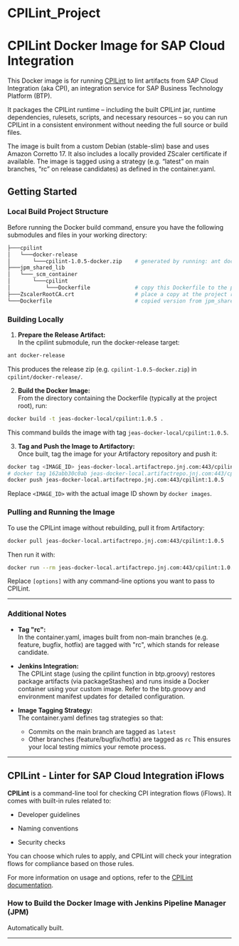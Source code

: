 # CPILint_Project


# CPILint Docker Image for SAP Cloud Integration

This Docker image is for running [CPILint](https://github.com/mwittrock/cpilint) to lint artifacts from SAP Cloud Integration (aka CPI), an integration service for SAP Business Technology Platform (BTP). 

It packages the CPILint runtime – including the built CPILint jar, runtime dependencies, rulesets, scripts, and necessary resources – so you can run CPILint in a consistent environment without needing the full source or build files.

The image is built from a custom Debian (stable-slim) base and uses Amazon Corretto 17. It also includes a locally provided ZScaler certificate if available. The image is tagged using a strategy (e.g. “latest” on main branches, “rc” on release candidates) as defined in the container.yaml.

## Getting Started

### Local Build Project Structure

Before running the Docker build command, ensure you have the following submodules and files in your working directory:

```bash
├───cpilint
│   └───docker-release
│       └───cpilint-1.0.5-docker.zip    # generated by running: ant docker-release in the cpilint submodule
├───jpm_shared_lib
│   └───_scm_container
│       └───cpilint
│           └───Dockerfile              # copy this Dockerfile to the project root if needed
├───ZscalerRootCA.crt                   # place a copy at the project root (used for local CA import)
└───Dockerfile                          # copied version from jpm_shared_lib/_scm_container/cpilint/
```

### Building Locally

1. **Prepare the Release Artifact:**  
In the cpilint submodule, run the docker-release target:
```bash
ant docker-release
```
This produces the release zip (e.g. `cpilint-1.0.5-docker.zip`) in `cpilint/docker-release/`.

2. **Build the Docker Image:**  
From the directory containing the Dockerfile (typically at the project root), run:
```bash
docker build -t jeas-docker-local/cpilint:1.0.5 .
```
This command builds the image with tag `jeas-docker-local/cpilint:1.0.5`.

3. **Tag and Push the Image to Artifactory:**  
Once built, tag the image for your Artifactory repository and push it:
```bash
docker tag <IMAGE_ID> jeas-docker-local.artifactrepo.jnj.com:443/cpilint:1.0.5
# docker tag 162abb30c0ab jeas-docker-local.artifactrepo.jnj.com:443/cpilint:1.0.5
docker push jeas-docker-local.artifactrepo.jnj.com:443/cpilint:1.0.5
```
Replace `<IMAGE_ID>` with the actual image ID shown by `docker images`.

### Pulling and Running the Image

To use the CPILint image without rebuilding, pull it from Artifactory:
```bash
docker pull jeas-docker-local.artifactrepo.jnj.com:443/cpilint:1.0.5
```
Then run it with:
```bash
docker run --rm jeas-docker-local.artifactrepo.jnj.com:443/cpilint:1.0.5 [options]
```
Replace `[options]` with any command-line options you want to pass to CPILint.

---

### Additional Notes

- **Tag "rc":**  
  In the container.yaml, images built from non-main branches (e.g. feature, bugfix, hotfix) are tagged with "rc", which stands for release candidate.

- **Jenkins Integration:**  
  The CPILint stage (using the cpilint function in btp.groovy) restores package artifacts (via packageStashes) and runs inside a Docker container using your custom image. Refer to the btp.groovy and environment manifest updates for detailed configuration.

- **Image Tagging Strategy:**  
  The container.yaml defines tag strategies so that:
  - Commits on the main branch are tagged as `latest`
  - Other branches (feature/bugfix/hotfix) are tagged as `rc`
  This ensures your local testing mimics your remote process.

---

## CPILint - Linter for SAP Cloud Integration iFlows

**CPILint** is a command-line tool for checking CPI integration flows (iFlows). It comes with built-in rules related to:

- Developer guidelines

- Naming conventions

- Security checks

You can choose which rules to apply, and CPILint will check your integration flows for compliance based on those rules.

For more information on usage and options, refer to the [CPILint documentation](https://github.com/mwittrock/cpilint).

### How to Build the Docker Image with Jenkins Pipeline Manager (JPM)

Automatically built.

---